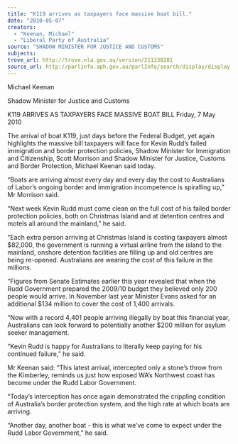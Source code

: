 ```yaml
---
title: "K119 arrives as taxpayers face massive boat bill."
date: "2010-05-07"
creators:
  - "Keenan, Michael"
  - "Liberal Party of Australia"
source: "SHADOW MINISTER FOR JUSTICE AND CUSTOMS"
subjects:
trove_url: http://trove.nla.gov.au/version/211338281
source_url: http://parlinfo.aph.gov.au/parlInfo/search/display/display.w3p;query=Id%3A%22media/pressrel/66XW6%22
---
```


 Michael Keenan 

 Shadow Minister for Justice and Customs 

 K119 ARRIVES AS TAXPAYERS FACE MASSIVE BOAT BILL  Friday, 7 May 2010    

 The arrival of boat K119, just days before the Federal Budget, yet again  highlights the massive bill taxpayers will face for Kevin Rudd’s failed immigration  and border protection policies, Shadow Minister for Immigration and Citizenship,  Scott Morrison and Shadow Minister for Justice, Customs and Border Protection,  Michael Keenan said today.    

 “Boats are arriving almost every day and every day the cost to Australians of  Labor’s ongoing border and immigration incompetence is spiralling up,” Mr  Morrison said.    

 “Next week Kevin Rudd must come clean on the full cost of his failed border  protection policies, both on Christmas Island and at detention centres and  motels all around the mainland,” he said.    

 “Each extra person arriving at Christmas Island is costing taxpayers almost  $82,000, the government is running a virtual airline from the island to the  mainland, onshore detention facilities are filling up and old centres are being re-opened. Australians are wearing the cost of this failure in the millions.    

 “Figures from Senate Estimates earlier this year revealed that when the Rudd  Government prepared the 2009/10 budget they believed only 200 people would  arrive. In November last year Minister Evans asked for an additional $134 million  to cover the cost of 1,400 arrivals.    

 “Now with a record 4,401 people arriving illegally by boat this financial year,  Australians can look forward to potentially another $200 million for asylum  seeker management.    

 “Kevin Rudd is happy for Australians to literally keep paying for his continued  failure,” he said.    

 Mr Keenan said: “This latest arrival, intercepted only a stone’s throw from the  Kimberley, reminds us just how exposed WA’s Northwest coast has become  under the Rudd Labor Government.    

 “Today’s interception has once again demonstrated the crippling condition of  Australia’s border protection system, and the high rate at which boats are  arriving.    

 “Another day, another boat - this is what we’ve come to expect under the Rudd  Labor Government,” he said.  

 


